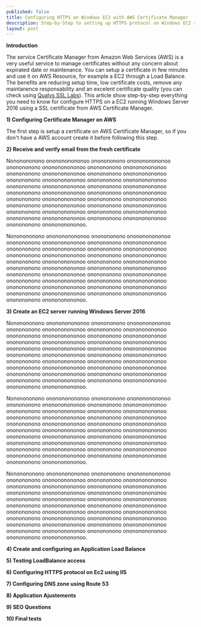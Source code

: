 ```yaml
---
published: false
title: Configuring HTTPS on Windows EC2 with AWS Certificate Manager
description: Step-by-Step to setting up HTTPS protocol on Windows EC2 server using AWS Certificate Manager
layout: post
---
```

**Introduction**

The service Certificate Manager from Amazon Web Services (AWS) is a very useful service to manage certificates without any concern about expirated date or maintenance.
You can setup a certificate in few minutes and use it on AWS Resource, for example a EC2 through a Load Balance. The benefits are reducing setup time, low certificate costs,
remove any maintanence responsability and an excelent certificate quality (you can check using [Qualys SSL Labs](https://www.ssllabs.com/)).
This article show step-by-step everything you need to know for configure HTTPS on a EC2 running Windows Server 2016 using a SSL certificate from AWS Certificate Manager.


**1) Configuring Certificate Manager on AWS**

The first step is setup a certificate on AWS Certificate Manager, so if you don't have a AWS account create it before following this step.


**2) Receive and verify email from the fresh certificate**

Nononononono ononononononoo ononononono ononononononoo ononononono ononononononoo ononononono ononononononoo ononononono ononononononoo ononononono ononononononoo ononononono ononononononoo ononononono ononononononoo ononononono ononononononoo ononononono ononononononoo ononononono ononononononoo ononononono ononononononoo ononononono ononononononoo ononononono ononononononoo ononononono ononononononoo ononononono ononononononoo ononononono ononononononoo ononononono ononononononoo ononononono ononononononoo ononononono ononononononoo ononononono ononononononoo.


Nononononono ononononononoo ononononono ononononononoo ononononono ononononononoo ononononono ononononononoo ononononono ononononononoo ononononono ononononononoo ononononono ononononononoo ononononono ononononononoo ononononono ononononononoo ononononono ononononononoo ononononono ononononononoo ononononono ononononononoo ononononono ononononononoo ononononono ononononononoo ononononono ononononononoo ononononono ononononononoo ononononono ononononononoo ononononono ononononononoo ononononono ononononononoo ononononono ononononononoo ononononono ononononononoo.


**3) Create an EC2 server running Windows Server 2016**


Nononononono ononononononoo ononononono ononononononoo ononononono ononononononoo ononononono ononononononoo ononononono ononononononoo ononononono ononononononoo ononononono ononononononoo ononononono ononononononoo ononononono ononononononoo ononononono ononononononoo ononononono ononononononoo ononononono ononononononoo ononononono ononononononoo ononononono ononononononoo ononononono ononononononoo ononononono ononononononoo ononononono ononononononoo ononononono ononononononoo ononononono ononononononoo ononononono ononononononoo ononononono ononononononoo.


Nononononono ononononononoo ononononono ononononononoo ononononono ononononononoo ononononono ononononononoo ononononono ononononononoo ononononono ononononononoo ononononono ononononononoo ononononono ononononononoo ononononono ononononononoo ononononono ononononononoo ononononono ononononononoo ononononono ononononononoo ononononono ononononononoo ononononono ononononononoo ononononono ononononononoo ononononono ononononononoo ononononono ononononononoo ononononono ononononononoo ononononono ononononononoo ononononono ononononononoo ononononono ononononononoo.

Nononononono ononononononoo ononononono ononononononoo ononononono ononononononoo ononononono ononononononoo ononononono ononononononoo ononononono ononononononoo ononononono ononononononoo ononononono ononononononoo ononononono ononononononoo ononononono ononononononoo ononononono ononononononoo ononononono ononononononoo ononononono ononononononoo ononononono ononononononoo ononononono ononononononoo ononononono ononononononoo ononononono ononononononoo ononononono ononononononoo ononononono ononononononoo ononononono ononononononoo ononononono ononononononoo.

**4) Create and configuring an Application Load Balance**

**5) Testing LoadBalance access**

**6) Configuring HTTPS protocol on Ec2 using IIS**

**7) Configuring DNS zone using Route 53**

**8) Application Ajustements**

**9) SEO Questions**

**10) Final tests**








 


